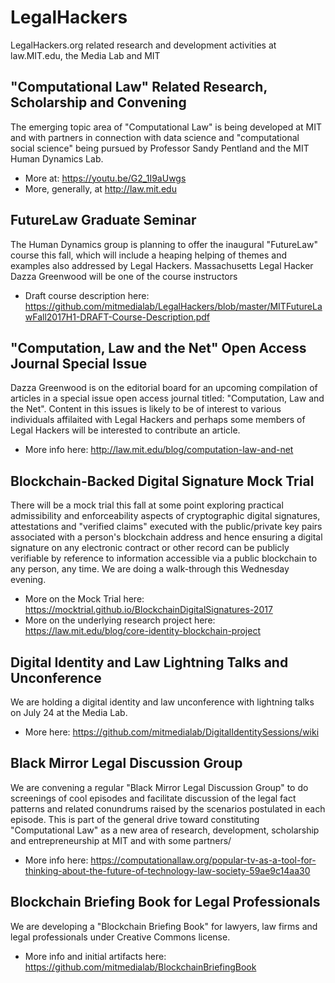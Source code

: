 # LegalHackers

LegalHackers.org related research and development activities at law.MIT.edu, the Media Lab and MIT

## "Computational Law" Related Research, Scholarship and Convening
The emerging topic area of "Computational Law" is being developed at MIT and with partners in connection with data science and "computational social science" being pursued by Professor Sandy Pentland and the MIT Human Dynamics Lab.  

* More at: https://youtu.be/G2_1I9aUwgs
* More, generally, at http://law.mit.edu

## FutureLaw Graduate Seminar
The Human Dynamics group is planning to offer the inaugural "FutureLaw" course this fall, which will include a heaping helping of themes and examples also addressed by Legal Hackers. Massachusetts Legal Hacker Dazza Greenwood will be one of the course instructors 

* Draft course description here:  https://github.com/mitmedialab/LegalHackers/blob/master/MITFutureLawFall2017H1-DRAFT-Course-Description.pdf

## "Computation, Law and the Net" Open Access Journal Special Issue
Dazza Greenwood is on the editorial board for an upcoming compilation of articles in a special issue open access journal titled: "Computation, Law and the Net".  Content in this issues is likely to be of interest to various individuals affilaited with Legal Hackers and perhaps some members of Legal Hackers will be interested to contribute an article.  

* More info here:  http://law.mit.edu/blog/computation-law-and-net

## Blockchain-Backed Digital Signature Mock Trial

There will be a mock trial this fall at some point exploring practical admissibility and enforceability aspects of cryptographic digital signatures, attestations and "verified claims" executed with the public/private key pairs associated with a person's blockchain address and hence ensuring a digital signature on any electronic contract or other record can be publicly verifiable by reference to information accessible via a public blockchain to any person, any time.  We are doing a walk-through this Wednesday evening.

* More on the Mock Trial here: https://mocktrial.github.io/BlockchainDigitalSignatures-2017 
* More on the underlying research project here: https://law.mit.edu/blog/core-identity-blockchain-project

## Digital Identity and Law Lightning Talks and Unconference 

We are holding a digital identity and law unconference with lightning talks on July 24 at the Media Lab.

* More here: https://github.com/mitmedialab/DigitalIdentitySessions/wiki

## Black Mirror Legal Discussion Group

We are convening a regular "Black Mirror Legal Discussion Group" to do screenings of cool episodes and facilitate discussion of the legal fact patterns and related conundrums raised by the scenarios postulated in each episode.  This is part of the general drive toward constituting "Computational Law" as a new area of research, development, scholarship and entrepreneurship at MIT and with some partners/

* More info here: https://computationallaw.org/popular-tv-as-a-tool-for-thinking-about-the-future-of-technology-law-society-59ae9c14aa30 

## Blockchain Briefing Book for Legal Professionals 
We are developing a "Blockchain Briefing Book" for lawyers, law firms and legal professionals under Creative Commons license.
* More info and initial artifacts here: https://github.com/mitmedialab/BlockchainBriefingBook 
